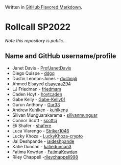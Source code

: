 Written in [GitHub Flavored Markdown](https://help.github.com/articles/github-flavored-markdown).

Rollcall SP2022
===============

_Note this repository is public._

Name and GitHub username/profile
--------------------------------
* Janet Davis - [ProfJanetDavis](https://github.com/ProfJanetDavis)
* Diego Quispe - [ddgq](https://github.com/ddgq)
* Dustin Lennon-Jones - [dustinplj](https://github.com/dustinplj)
* Ahmed Elsayed [elsayeaa294](https://github.com/elsayeaa294)
* LJ Friedman - [friedmam](https://github.com/friedmam)
* Caden Hoyt - [hoytcaden](https://github.com/hoytcaden)
* Gabe Kelly - [Gabe-Kelly01](https://github.com/Gabe-Kelly01)
* Gurun Anthony - [Gur33](https://github.com/Gur33) 
* Andrew Kuhlken - [kuhlkena](https://github.com/kuhlkena)
* Silivan Munguarakarama - [silivanmunguar](https://github.com/silivanmunguar)
* Connor Scott - [scottcj](https://github.com/scottcj)
* Eli Shafer - [shafere](https://github.com/shafere)
* Luca Viarengo - [Striker1046](https://github.com/Striker1046)
* Lucky Khoza - [LuckyKhoza-crypto](https://github.com/LuckyKhoza-crypto)
* Jai Deshpande - [jaideshpande](https://github.com/jaideshpande)
* Katie Duncan - [katieduncan3](https://github.com/katieduncan3)
* Fatima Kowdan - [FatimaKowdan](https://github.com/FatimaKowdan)
* Riley Chappell  -[rileychappell998](https://github.com/rileychappell998)
